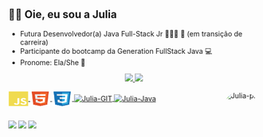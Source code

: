 ## 👋🏻  Oie, eu sou a Julia
- Futura Desenvolvedor(a) Java Full-Stack Jr  👩🏻‍💻  🚀 (em transição de carreira)
- Participante do bootcamp da Generation FullStack Java  💻
- Pronome: Ela/She 🤗 

<div align="center">
  <a href="https://github.com/juliafsantinho">
  <img height="180em" src="https://github-readme-stats.vercel.app/api?username=juliafsantinho&show_icons=true&theme=tokyonight&include_all_commits=true&count_private=true"/>
  <img height="180em" src="https://github-readme-stats.vercel.app/api/top-langs/?username=juliafsantinho&layout=compact&langs_count=7&theme=tokyonight"/>
 </div>
  <div style="display: inline_block"><br>
  <img align="center" alt="Julia-Js" height="30" width="40" src="https://raw.githubusercontent.com/devicons/devicon/master/icons/javascript/javascript-plain.svg">
  <img align="center" alt="Julia-HTML" height="30" width="40" src="https://raw.githubusercontent.com/devicons/devicon/master/icons/html5/html5-original.svg">
  <img align="center" alt="Julia-CSS" height="30" width="40" src="https://raw.githubusercontent.com/devicons/devicon/master/icons/css3/css3-original.svg">
  <img align="center" alt="Julia-GIT" height="30" width="40" src="https://cdn.jsdelivr.net/gh/devicons/devicon/icons/git/git-plain.svg" />
  <img align="center" alt="Julia-Java" height="30" width="40"  src="https://cdn.jsdelivr.net/gh/devicons/devicon/icons/java/java-original.svg">
  <img align="right" alt="Julia-pic" height="150" style="border-radius:50px;" src="https://i.picasion.com/pic92/c5289eab9a8752863d462e619acccaeb.gif" border="0" alt="gif maker"></a>
  </div>
 
 ##

 <div> 
    <a href="https://instagram.com/juliasantinho" target="_blank"><img src="https://img.shields.io/badge/-Instagram-%23E4405F?style=for-the-badge&logo=instagram&logoColor=white" target="_blank"></a>
 	<a href = "mailto:juliafsantinho@gmail.com"><img src="https://img.shields.io/badge/-Gmail-%23333?style=for-the-badge&logo=gmail&logoColor=white" target="_blank"></a>
  <a href="https://www.linkedin.com/in/julia-santinho-12247a112" target="_blank"><img src="https://img.shields.io/badge/-LinkedIn-%230077B5?style=for-the-badge&logo=linkedin&logoColor=white" target="_blank"></a> 
 
  </div>


  


  
